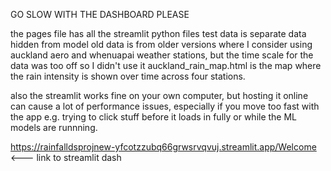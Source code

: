 GO SLOW WITH THE DASHBOARD PLEASE


the pages file has all the streamlit python files
test data is separate data hidden from model
old data is from older versions where I consider using auckland aero and whenuapai weather stations, but the time scale for the data was too off so I didn't use it
auckland_rain_map.html is the map where the rain intensity is shown over time across four stations.  

also the streamlit works fine on your own computer, but hosting it online can cause a lot of performance issues, especially if you move too fast with the app e.g. trying to click stuff before it loads in fully or while the ML models are runnning.

https://rainfalldsprojnew-yfcotzzubq66grwsrvqvuj.streamlit.app/Welcome  <--- link to streamlit dash
